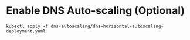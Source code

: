# Enable DNS Auto-scaling (Optional)

```shell
kubectl apply -f dns-autoscaling/dns-horizontal-autoscaling-deployment.yaml
```
